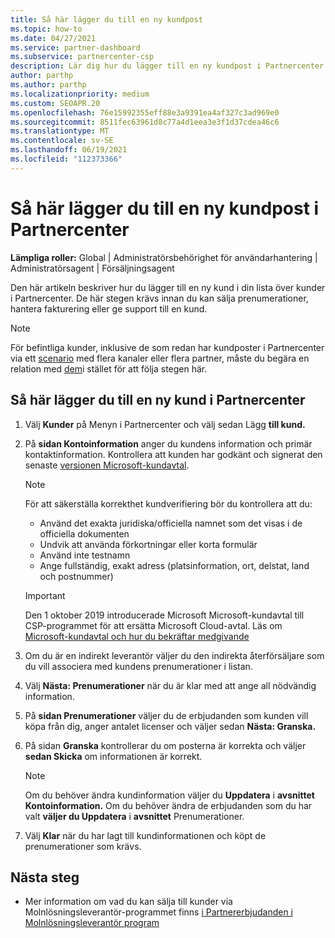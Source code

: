 ```yaml
---
title: Så här lägger du till en ny kundpost
ms.topic: how-to
ms.date: 04/27/2021
ms.service: partner-dashboard
ms.subservice: partnercenter-csp
description: Lär dig hur du lägger till en ny kundpost i Partnercenter. Sedan kan du sälja kundprenumerationer, hantera fakturering eller tillhandahålla kundsupport.
author: parthp
ms.author: parthp
ms.localizationpriority: medium
ms.custom: SEOAPR.20
ms.openlocfilehash: 76e15992355eff88e3a9391ea4af327c3ad969e0
ms.sourcegitcommit: 8511fec63961d8c77a4d1eea3e3f1d37cdea46c6
ms.translationtype: MT
ms.contentlocale: sv-SE
ms.lasthandoff: 06/19/2021
ms.locfileid: "112373366"
---
```

# <a name="how-to-add-a-new-customer-record-in-partner-center"></a>Så här lägger du till en ny kundpost i Partnercenter

**Lämpliga roller:** Global | Administratörsbehörighet för användarhantering | Administratörsagent | Försäljningsagent

Den här artikeln beskriver hur du lägger till en ny kund i din lista över kunder i Partnercenter. De här stegen krävs innan du kan sälja prenumerationer, hantera fakturering eller ge support till en kund.

>[!NOTE]
>För befintliga kunder, inklusive de som redan har [](multichannel.md) kundposter i Partnercenter via ett [scenario](multipartner.md) med flera kanaler eller flera partner, måste du begära en relation med [dem](request-a-relationship-with-a-customer.md)i stället för att följa stegen här.

## <a name="to-add-a-new-customer-in-partner-center"></a>Så här lägger du till en ny kund i Partnercenter

1. Välj **Kunder** på Menyn i Partnercenter och välj sedan Lägg **till kund.**

2. På **sidan Kontoinformation** anger du kundens information och primär kontaktinformation. Kontrollera att kunden har godkänt och signerat den senaste [versionen Microsoft-kundavtal](agreements.md).

   >[!NOTE]
   >
   >För att säkerställa korrekthet kundverifiering bör du kontrollera att du:
   >
   >- Använd det exakta juridiska/officiella namnet som det visas i de officiella dokumenten
   >- Undvik att använda förkortningar eller korta formulär
   >- Använd inte testnamn
   >- Ange fullständig, exakt adress (platsinformation, ort, delstat, land och postnummer)

   >[!IMPORTANT]
   > Den 1 oktober 2019 introducerade  Microsoft Microsoft-kundavtal till CSP-programmet för att ersätta Microsoft Cloud-avtal. Läs om [Microsoft-kundavtal och hur du bekräftar medgivande](confirm-customer-agreement.md)
  
3. Om du är en indirekt leverantör väljer du den indirekta återförsäljare som du vill associera med kundens prenumerationer i listan.

4. Välj **Nästa: Prenumerationer** när du är klar med att ange all nödvändig information.

5. På **sidan Prenumerationer** väljer du de erbjudanden som kunden vill köpa från dig, anger antalet licenser och väljer sedan **Nästa: Granska.**

6. På sidan **Granska** kontrollerar du om posterna är korrekta och väljer **sedan Skicka** om informationen är korrekt.

   >[!NOTE]
   >Om du behöver ändra kundinformation väljer du **Uppdatera** i **avsnittet Kontoinformation.** Om du behöver ändra de erbjudanden som du har valt **väljer du Uppdatera** i **avsnittet** Prenumerationer.

7. Välj **Klar** när du har lagt till kundinformationen och köpt de prenumerationer som krävs.

## <a name="next-steps"></a>Nästa steg

- Mer information om vad du kan sälja till kunder via Molnlösningsleverantör-programmet finns [i Partnererbjudanden i Molnlösningsleverantör program](csp-offers.md)

